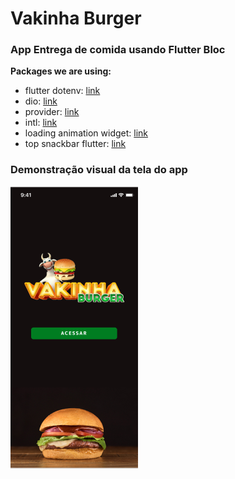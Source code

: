# Vakinha Burger 
### App Entrega de comida usando Flutter Bloc 


**Packages we are using:**

- flutter dotenv: [link](https://pub.dev/packages/flutter_dotenv)
- dio: [link](https://pub.dev/packages/dio)
- provider: [link](https://pub.dev/packages/provider)
- intl: [link](https://pub.dev/packages/intl)
- loading animation widget: [link](https://pub.dev/packages/loading_animation_widget)
- top snackbar flutter: [link](https://pub.dev/packages/top_snackbar_flutter)

### Demonstração visual da tela do app

![App UI](prints/01.png)
